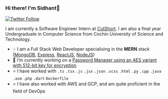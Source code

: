 ### Hi there! I'm Sidhant👋
[![Twitter Follow](https://img.shields.io/twitter/follow/SidhantUnnithan.svg?style=flat&logo=twitter&color=1DA1F2&labelColor=000000)](https://twitter.com/SidhantUnnithan)

I am currently a Software Engineer Intern at [CutShort](https://cutshort.io/). I am also a final year Undergraduate in Computer Science from Cochin University of Science and Technology.
- 💡 I am a Full Stack Web Developer specialising in the **MERN** stack ([MongoDB](https://www.mongodb.com/), [Express](https://expressjs.com/), [ReactJS](https://reactjs.org/), [NodeJS](https://nodejs.org/en/))
- 🔭 I’m currently working on a [Password Manager using an AES variant with 512-bit key for encryption](https://github.com/sreerajpr06/Kenobi-Password-Manager)
- ⭐️ I have worked with `.ts` `.tsx` `.js` `.jsx` `.json` `.scss` `.html` `.py` `.cpp` `.java` `.asm` `.php` `.dart` `Dockerfile`
- ⭐️ I have also worked with AWS and GCP, and am quite proficient in the field of DevOps
